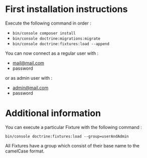 # First installation instructions

Execute the following command in order :
+ `bin/console composer install`
+ `bin/console doctrine:migrations:migrate`
+ `bin/console doctrine:fixtures:load --append`

You can now connect as a regular user with :
+ mail@mail.com
+ password

or as admin user with :

+ admin@mail.com
+ password


# Additional information

You can execute a particular Fixture with the following command :

`bin/console doctrine:fixtures:load --group=userAndAdmin`

All Fixtures have a group which consist of their base name to the camelCase format.

